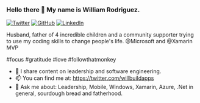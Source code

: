 ### Hello there 👋 My name is William Rodriguez.

<a href="https://twitter.com/willbuildapps"><img src="https://img.shields.io/twitter/follow/willbuildapps?label=Twitter&style=social" alt="Twitter" /></a>
<a href="https://github.com/willbuildapps"><img src="https://img.shields.io/github/followers/willbuildapps?style=social" alt="GitHub" /></a>
<a href="https://www.linkedin.com/in/willbuildapps"><img src="https://img.shields.io/badge/LinkedIn--_.svg?style=social&logo=linkedin" alt="LinkedIn" /></a>

Husband, father of 4 incredible children and a community supporter trying to use my coding skills to change people's life. @Microsoft and @Xamarin MVP

#focus #gratitude #love #followthatmonkey

- 👯 I share content on leadership and software engineering.
- 📫 You can find me at: https://twitter.com/willbuildapps
- 💬 Ask me about: Leadership, Mobile, Windows, Xamarin, Azure, .Net in general, sourdough bread and fatherhood.

